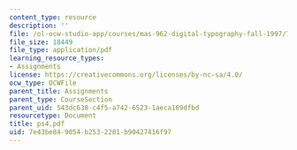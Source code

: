 ```yaml
---
content_type: resource
description: ''
file: /ol-ocw-studio-app/courses/mas-962-digital-typography-fall-1997/7e43be849054b2532281b90427416f97_ps4.pdf
file_size: 18449
file_type: application/pdf
learning_resource_types:
- Assignments
license: https://creativecommons.org/licenses/by-nc-sa/4.0/
ocw_type: OCWFile
parent_title: Assignments
parent_type: CourseSection
parent_uid: 543dc638-c4f5-a742-6523-1aeca169dfbd
resourcetype: Document
title: ps4.pdf
uid: 7e43be84-9054-b253-2281-b90427416f97
---
```

